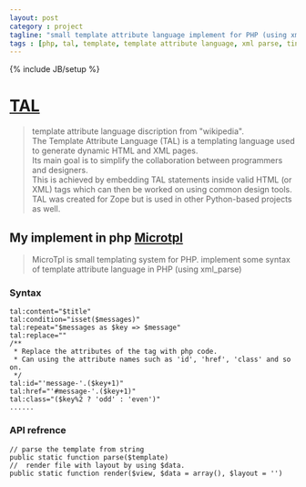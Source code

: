 ```yaml
---
layout: post
category : project
tagline: "small template attribute language implement for PHP (using xml_parse) "
tags : [php, tal, template, template attribute language, xml parse, tinymvc]
---
```

{% include JB/setup %}

# [TAL](http://en.wikipedia.org/wiki/Template_Attribute_Language)
> template attribute language discription from "wikipedia".  
> The Template Attribute Language (TAL) is a templating language used to generate dynamic HTML and XML pages.  
> Its main goal is to simplify the collaboration between programmers and designers.  
> This is achieved by embedding TAL statements inside valid HTML (or XML) tags which can then be worked on using common design tools.  
> TAL was created for Zope but is used in other Python-based projects as well.  

## My implement in php [Microtpl](http://lloydzhou.github.io/microtpl/)
> MicroTpl is small templating system for PHP.
> implement some syntax of template attribute language in PHP (using xml_parse)

### Syntax
	tal:content="$title"
	tal:condition="isset($messages)"    
	tal:repeat="$messages as $key => $message"
	tal:replace=""
	/**
	 * Replace the attributes of the tag with php code. 
	 * Can using the attribute names such as 'id', 'href', 'class' and so on.
	 */
	tal:id="'message-'.($key+1)"
	tal:href="'#message-'.($key+1)"
	tal:class="($key%2 ? 'odd' : 'even')" 
	......

### API refrence

	// parse the template from string 
	public static function parse($template)
	//  render file with layout by using $data.
	public static function render($view, $data = array(), $layout = '') 
